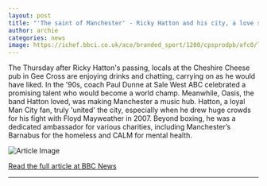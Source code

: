```yaml
---
layout: post
title: "'The saint of Manchester' - Ricky Hatton and his city, a love story"
author: archie
categories: news
image: https://ichef.bbci.co.uk/ace/branded_sport/1200/cpsprodpb/afc0/live/70eeba90-a2b1-11f0-bced-69e06f2484e5.jpg
---
```

The Thursday after Ricky Hatton's passing, locals at the Cheshire Cheese pub in Gee Cross are enjoying drinks and chatting, carrying on as he would have liked. In the '90s, coach Paul Dunne at Sale West ABC celebrated a promising talent who would become a world champ. Meanwhile, Oasis, the band Hatton loved, was making Manchester a music hub. Hatton, a loyal Man City fan, truly 'united' the city, especially when he drew huge crowds for his fight with Floyd Mayweather in 2007. Beyond boxing, he was a dedicated ambassador for various charities, including Manchester’s Barnabus for the homeless and CALM for mental health.

![Article Image](https://ichef.bbci.co.uk/ace/branded_sport/1200/cpsprodpb/afc0/live/70eeba90-a2b1-11f0-bced-69e06f2484e5.jpg)

[Read the full article at BBC News](https://www.bbc.com/sport/boxing/articles/cwy9zw8xee0o?at_medium=RSS&at_campaign=rss)

---
